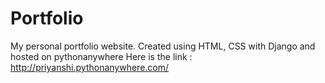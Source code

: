 # Portfolio
My personal portfolio website.
Created using HTML, CSS with Django and hosted on pythonanywhere
Here is the link : http://priyanshi.pythonanywhere.com/

